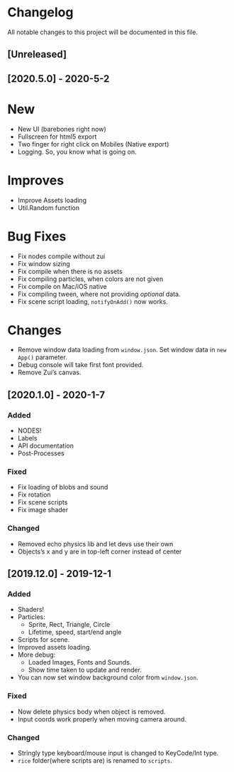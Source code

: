 # Changelog
All notable changes to this project will be documented in this file.

## [Unreleased]

## [2020.5.0] - 2020-5-2

# New
* New UI (barebones right now)
* Fullscreen for html5 export
* Two finger for right click on Mobiles (Native export)
* Logging. So, you know what is going on.

# Improves
* Improve Assets loading
* Util.Random function

# Bug Fixes
* Fix nodes compile without zui
* Fix window sizing
* Fix compile when there is no assets
* Fix compiling particles, when colors are not given
* Fix compile on Mac/iOS native
* Fix compiling tween, where not providing *optional* data.
* Fix scene script loading, `notifyOnAdd()` now works.

# Changes
* Remove window data loading from `window.json`. Set window data in `new App()` parameter.
* Debug console will take first font provided.
* Remove Zui’s canvas.

## [2020.1.0] - 2020-1-7

### Added
* NODES!
* Labels
* API documentation
* Post-Processes

### Fixed
* Fix loading of blobs and sound
* Fix rotation
* Fix scene scripts
* Fix image shader

### Changed
* Removed echo physics lib and let devs use their own
* Objects’s x and y are in top-left corner instead of center

## [2019.12.0] - 2019-12-1

### Added
* Shaders!
* Particles:
    * Sprite, Rect, Triangle, Circle
    * Lifetime, speed, start/end angle
* Scripts for scene.
* Improved assets loading.
* More debug:
    * Loaded Images, Fonts and Sounds.
    * Show time taken to update and render.
* You can now set window background color from `window.json`.

### Fixed
* Now delete physics body when object is removed.
* Input coords work properly when moving camera around.

### Changed
* Stringly type keyboard/mouse input is changed to KeyCode/Int type.
* `rice` folder(where scripts are) is renamed to `scripts`.
